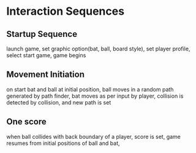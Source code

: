 # Interaction Sequences

## Startup Sequence

launch game,
set graphic option(bat, ball, board style),
set player profile,
select start game,
game begins

## Movement Initiation

on start bat and ball at initial position,
ball moves in a random path generated by path finder,
bat moves as per input by player,
collision is detected by collision,
and new path is set

## One score

when ball collides with back boundary of a player,
score is set,
game resumes from initial positions of ball and bat,
